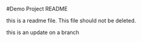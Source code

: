 #Demo Project README

this is a readme file. 
This file should not be deleted.

this is an update on a branch
